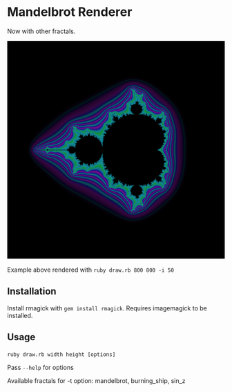 # Mandelbrot Renderer

Now with other fractals.

![rendered with 50 iterations](https://github.com/notinventedthere/mandelbrot/raw/master/mandel.png
"Rendered with 50 iterations")

Example above rendered with `ruby draw.rb 800 800 -i 50`

## Installation
Install rmagick with `gem install rmagick`. Requires imagemagick to be installed.

## Usage
`ruby draw.rb width height [options]`

Pass `--help` for options

Available fractals for -t option: mandelbrot, burning_ship, sin_z
